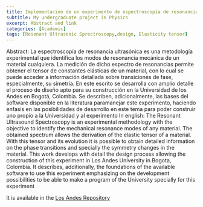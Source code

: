 ```yaml
---
title: Implementación de un experimento de espectroscopía de resonancia ultrasónica en la Universidad de los Andes
subtitle: My undergraduate project in Physics
excerpt: Abstract and link
categories: [Academic]
tags: [Resonant Ultrasonic Sprectroscopy,design, Elasticity tensor]
---
```

Abstract:
La espectroscopía de resonancia ultrasónica es una metodología experimental que identifica los modos de resonancia mecánica de un material cualquiera.
La medición de dicho espectro de resonancias permite obtener el tensor de constantes elásticas de un material, con lo cual se puede acceder a información detallada sobre transiciones de fase, especialmente, su simetría.
En este escrito se desarrolla con amplio detalle el proceso de diseño apto para su construcción en la Universidad de los Andes en Bogotá, Colombia. 
Se describen, adicionalmente, las bases del software disponible en la literatura paramanejar este experimento, haciendo enfasis en las posibilidades de desarrollo en este tema para poder construir uno propio a la Universidad y al experimento
In english:
The Resonant Ultrasound Spectroscopy is an experimental methodology with the objective to identify the mechanical resonance modes of any material.
The obtained spectrum allows the derivation of the elastic tensor of a material. With this tensor and its evolution it is possible to obtain detailed information on the phase transitions and specially the symmetry changes in the material.
This work develops with detail the design process allowing the construction of this experiment in Los Andes University in Bogota, Colombia. 
It describes, additionally, the foundations of the available software to use this experiment emphasizing on the development possibilities to be able to make a program of the University specially for this experiment

It is available in the [Los Andes Repository](https://repositorio.uniandes.edu.co/handle/1992/48815)
